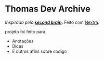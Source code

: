 # Thomas Dev Archive

*Inspirado pelo **[second brain](https://nextra.vercel.app/).*** Feito com [Nextra](https://nextra.vercel.app/).

projeto foi feito para:

- Anotações
- Dicas
- E outros afins sobre código
